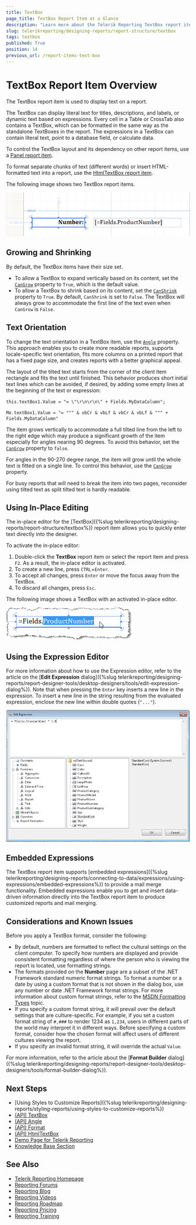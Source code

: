 ```yaml
---
title: TextBox
page_title: TextBox Report Item at a Glance
description: "Learn more about the Telerik Reporting TextBox report item, how to expand and shrink it depending on its contents, how to add embedded expressions in-place and through Expression editors."
slug: telerikreporting/designing-reports/report-structure/textbox
tags: textbox
published: True
position: 14
previous_url: /report-items-text-box
---
```


# TextBox Report Item Overview

The TextBox report item is used to display text on a report.

The TextBox can display literal text for titles, descriptions, and labels, or dynamic text based on expressions. Every cell in a Table or CrossTab also contains a TextBox, which can be formatted in the same way as the standalone TextBoxes in the report. The expressions in a TextBox can contain literal text, point to a database field, or calculate data.

To control the TextBox layout and its dependency on other report items, use a [Panel report item](/api/Telerik.Reporting.Panel).

To format separate chunks of text (different words) or insert HTML-formatted text into a report, use the [HtmlTextBox report item](/api/Telerik.Reporting.HtmlTextBox).

The following image shows two TextBox report items.

![Two TextBox report items in the Report Designer](images/Textbox.png)

## Growing and Shrinking

By default, the TextBox items have their size set.

* To allow a TextBox to expand vertically based on its content, set the [`CanGrow`](/api/Telerik.Reporting.TextItemBase#Telerik_Reporting_TextItemBase_CanGrow) property to `True`, which is the default value. 
* To allow a TextBox to shrink based on its content, set the [`CanShrink`](/api/Telerik.Reporting.TextItemBase#Telerik_Reporting_TextItemBase_CanShrink) property to `True`. By default, `CanShrink` is set to `False`. The TextBox will always grow to accommodate the first line of the text even when `CanGrow` is `False`.

## Text Orientation

To change the text orientation in a TextBox item, use the [`Angle`](/api/Telerik.Reporting.TextItemBase#Telerik_Reporting_TextItemBase_Angle) property. This approach enables you to create more readable reports, supports locale-specific text orientation, fits more columns on a printed report that has a fixed page size, and creates reports with a better graphical appeal.

The layout of the tilted text starts from the corner of the client item rectangle and fits the text until finished. This behavior produces short initial text lines which can be avoided, if desired, by adding some empty lines at the beginning of the text or expression:

````CSharp
this.textBox1.Value = "= \"\r\n\r\n\" + Fields.MyDataColumn";
````
````VB.NET
Me.textBox1.Value = "= """ & vbCr & vbLf & vbCr & vbLf & """ + Fields.MyDataColumn"
````

The item grows vertically to accommodate a full tilted line from the left to the right edge which may produce a significant growth of the item especially for angles nearing 90 degrees. To avoid this behavior, set the [`CanGrow`](/api/Telerik.Reporting.TextItemBase#Telerik_Reporting_TextItemBase_CanGrow) property to `false`.

For angles in the 90-270 degree range, the item will grow until the whole text is fitted on a single line. To control this behavior, use the [`CanGrow`](/api/Telerik.Reporting.TextItemBase#Telerik_Reporting_TextItemBase_CanGrow) property.

For busy reports that will need to break the item into two pages, reconsider using tilted text as split tilted text is hardly readable.

## Using In-Place Editing

The in-place editor for the [TextBox]({%slug telerikreporting/designing-reports/report-structure/textbox%}) report item allows you to quickly enter text directly into the designer.

To activate the in-place editor:

1. Double-click the __TextBox__ report item or select the report item and press `F2`. As a result, the in-place editor is activated.
1. To create a new line, press `CTRL`+`Enter`.
1. To accept all changes, press `Enter` or move the focus away from the TextBox.
1. To discard all changes, press `Esc`.

The following image shows a TextBox with an activated in-place editor.

![A TextBox with a activated in-place editor in the Report Designer](images/Items001.png)

## Using the Expression Editor

For more information about how to use the Expression editor, refer to the article on the [**Edit Expression** dialog]({%slug telerikreporting/designing-reports/report-designer-tools/desktop-designers/tools/edit-expression-dialog%}). Note that when pressing the `Enter` key inserts a new line in the expression. To insert a new line in the string resulting from the evaluated expression, enclose the new line within double quotes (`"..."`).

![The Expression Editor used to Enter Value in a TextBox in the Report Designer](images/UI014.png)

## Embedded Expressions

The TextBox report item supports [embedded expressions]({%slug telerikreporting/designing-reports/connecting-to-data/expressions/using-expressions/embedded-expressions%}) to provide a mail merge functionality. Embedded expressions enable you to get and insert data-driven information directly into the TextBox report item to produce customized reports and mail merging.

## Considerations and Known Issues

Before you apply a TextBox format, consider the following:

* By default, numbers are formatted to reflect the cultural settings on the client computer. To specify how numbers are displayed and provide consistent formatting regardless of where the person who is viewing the report is located, use formatting strings.
* The formats provided on the **Number** page are a subset of the .NET Framework standard numeric format strings. To format a number or a date by using a custom format that is not shown in the dialog box, use any number or date .NET Framework format strings. For more information about custom format strings, refer to the [MSDN Formatting Types](http://msdn.microsoft.com/en-us/library/fbxft59x%28VS.95%29.aspx) topic.
* If you specify a custom format string, it will prevail over the default settings that are culture-specific. For example, if you set a custom format string of `#,###` to render 1234 as `1,234`, users in different parts of the world may interpret it in different ways. Before specifying a custom format, consider how the chosen format will affect users of different cultures viewing the report.
* If you specify an invalid format string, it will override the actual `Value`.

For more information, refer to the article about the [**Format Builder** dialog]({%slug telerikreporting/designing-reports/report-designer-tools/desktop-designers/tools/format-builder-dialog%}).

## Next Steps 

* [Using Styles to Customize Reports]({%slug telerikreporting/designing-reports/styling-reports/using-styles-to-customize-reports%})
* [(API) TextBox](/api/Telerik.Reporting.TextBox)
* [(API) Angle](/api/Telerik.Reporting.TextItemBase#Telerik_Reporting_TextItemBase_Angle)
* [(API) Format](/api/Telerik.Reporting.TextItemBase#Telerik_Reporting_TextItemBase_Format)
* [(API) HtmlTextBox](/api/Telerik.Reporting.HtmlTextBox)
* [Demo Page for Telerik Reporting](https://demos.telerik.com/reporting)
* [Knowledge Base Section](/knowledge-base)

## See Also 

* [Telerik Reporting Homepage](https://www.telerik.com/products/reporting)
* [Reporting Forums](https://www.telerik.com/forums/reporting)
* [Reporting Blog](https://www.telerik.com/blogs/tag/reporting)
* [Reporting Videos](https://www.telerik.com/videos/reporting)
* [Reporting Roadmap](https://www.telerik.com/support/whats-new/reporting/roadmap)
* [Reporting Pricing](https://www.telerik.com/purchase/individual/reporting)
* [Reporting Training](https://learn.telerik.com/learn/course/external/view/elearning/19/reporting-report-server-training)
